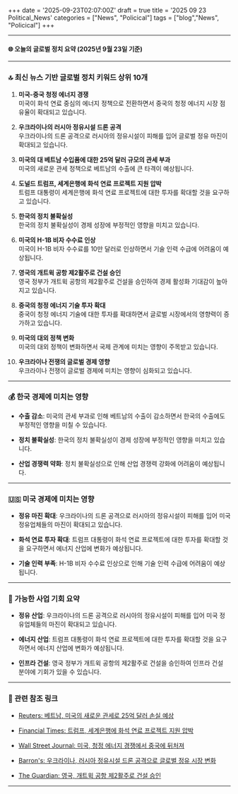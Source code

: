 +++
date = '2025-09-23T02:07:00Z'
draft = true
title = '2025 09 23 Political_News'
categories = ["News", "Policical"]
tags = ["blog","News", "Policical"]
+++

---

#### 🌐 오늘의 글로벌 정치 요약 (2025년 9월 23일 기준)

---

### 🔝 최신 뉴스 기반 글로벌 정치 키워드 상위 10개

1. **미국-중국 청정 에너지 경쟁**  
    미국이 화석 연료 중심의 에너지 정책으로 전환하면서 중국의 청정 에너지 시장 점유율이 확대되고 있습니다.
    
2. **우크라이나의 러시아 정유시설 드론 공격**  
    우크라이나의 드론 공격으로 러시아의 정유시설이 피해를 입어 글로벌 정유 마진이 확대되고 있습니다.
    
3. **미국의 대 베트남 수입품에 대한 25억 달러 규모의 관세 부과**  
    미국의 새로운 관세 정책으로 베트남의 수출에 큰 타격이 예상됩니다.
    
4. **도널드 트럼프, 세계은행에 화석 연료 프로젝트 지원 압박**  
    트럼프 대통령이 세계은행에 화석 연료 프로젝트에 대한 투자를 확대할 것을 요구하고 있습니다.
    
5. **한국의 정치 불확실성**  
    한국의 정치 불확실성이 경제 성장에 부정적인 영향을 미치고 있습니다.
    
6. **미국의 H-1B 비자 수수료 인상**  
    미국이 H-1B 비자 수수료를 10만 달러로 인상하면서 기술 인력 수급에 어려움이 예상됩니다.
    
7. **영국의 개트윅 공항 제2활주로 건설 승인**  
    영국 정부가 개트윅 공항의 제2활주로 건설을 승인하여 경제 활성화 기대감이 높아지고 있습니다.
    
8. **중국의 청정 에너지 기술 투자 확대**  
    중국이 청정 에너지 기술에 대한 투자를 확대하면서 글로벌 시장에서의 영향력이 증가하고 있습니다.
    
9. **미국의 대외 정책 변화**  
    미국의 대외 정책이 변화하면서 국제 관계에 미치는 영향이 주목받고 있습니다.
    
10. **우크라이나 전쟁의 글로벌 경제 영향**  
    우크라이나 전쟁이 글로벌 경제에 미치는 영향이 심화되고 있습니다.
    

---

### 💰 한국 경제에 미치는 영향

- **수출 감소**: 미국의 관세 부과로 인해 베트남의 수출이 감소하면서 한국의 수출에도 부정적인 영향을 미칠 수 있습니다.
    
- **정치 불확실성**: 한국의 정치 불확실성이 경제 성장에 부정적인 영향을 미치고 있습니다.
    
- **산업 경쟁력 약화**: 정치 불확실성으로 인해 산업 경쟁력 강화에 어려움이 예상됩니다.
    

---

### 🇺🇸 미국 경제에 미치는 영향

- **정유 마진 확대**: 우크라이나의 드론 공격으로 러시아의 정유시설이 피해를 입어 미국 정유업체들의 마진이 확대되고 있습니다.
    
- **화석 연료 투자 확대**: 트럼프 대통령이 화석 연료 프로젝트에 대한 투자를 확대할 것을 요구하면서 에너지 산업에 변화가 예상됩니다.
    
- **기술 인력 부족**: H-1B 비자 수수료 인상으로 인해 기술 인력 수급에 어려움이 예상됩니다.
    

---

### 💼 가능한 사업 기회 요약

- **정유 산업**: 우크라이나의 드론 공격으로 러시아의 정유시설이 피해를 입어 미국 정유업체들의 마진이 확대되고 있습니다.
    
- **에너지 산업**: 트럼프 대통령이 화석 연료 프로젝트에 대한 투자를 확대할 것을 요구하면서 에너지 산업에 변화가 예상됩니다.
    
- **인프라 건설**: 영국 정부가 개트윅 공항의 제2활주로 건설을 승인하여 인프라 건설 분야에 기회가 있을 수 있습니다.
    

---

### 🔗 관련 참조 링크

- [Reuters: 베트남, 미국의 새로운 관세로 25억 달러 손실 예상](https://www.reuters.com/world/china/hardest-hit-vietnam-risks-losing-25-billion-us-tariffs-un-estimates-2025-09-22/)
    
- [Financial Times: 트럼프, 세계은행에 화석 연료 프로젝트 지원 압박](https://www.ft.com/content/24c67b12-14d5-43a8-a00e-54eba71fcba5)
    
- [Wall Street Journal: 미국, 청정 에너지 경쟁에서 중국에 뒤처져](https://www.wsj.com/economy/global/the-u-s-is-forfeiting-the-clean-energy-race-to-china-e822ab57)
    
- [Barron's: 우크라이나, 러시아 정유시설 드론 공격으로 글로벌 정유 시장 변화](https://www.barrons.com/articles/ukraine-russia-oil-refineries-market-41c48da9)
    
- [The Guardian: 영국, 개트윅 공항 제2활주로 건설 승인](https://www.theguardian.com/business/live/2025/sep/22/rachel-reeves-gatwick-second-runway-growth-jobs-environmental-disaster-business-live-news)
    

---

